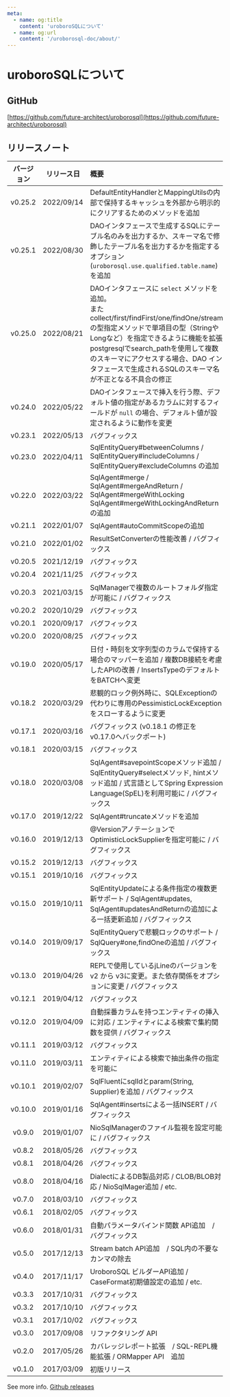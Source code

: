 ```yaml
---
meta:
  - name: og:title
    content: 'uroboroSQLについて'
  - name: og:url
    content: '/uroborosql-doc/about/'
---
```

# uroboroSQLについて

## GitHub

[https://github.com/future-architect/uroborosql](https://github.com/future-architect/uroborosql)

## リリースノート

| バージョン | リリース日 | 概要                                                                                                                                                                                                                                                                                                                      |
| :--------: | :--------: | :------------------------------------------------------------------------------------------------------------------------------------------------------------------------------------------------------------------------------------------------------------------------------------------------------------------------ |
|  v0.25.2   | 2022/09/14 | DefaultEntityHandlerとMappingUtilsの内部で保持するキャッシュを外部から明示的にクリアするためのメソッドを追加                                                                                                                                                                                                              |
|  v0.25.1   | 2022/08/30 | DAOインタフェースで生成するSQLにテーブル名のみを出力するか、スキーマ名で修飾したテーブル名を出力するかを指定するオプション(`uroborosql.use.qualified.table.name`)を追加                                                                                                                                                   |
|  v0.25.0   | 2022/08/21 | DAOインタフェースに `select` メソッドを追加。<br>また collect/first/findFirst/one/findOne/stream の型指定メソッドで単項目の型（StringやLongなど）を指定できるように機能を拡張<br>postgresqlでsearch_pathを使用して複数のスキーマにアクセスする場合、DAO インタフェースで生成されるSQLのスキーマ名が不正となる不具合の修正 |
|  v0.24.0   | 2022/05/22 | DAOインタフェースで挿入を行う際、デフォルト値の指定があるカラムに対するフィールドが `null` の場合、デフォルト値が設定されるように動作を変更                                                                                                                                                                               |
|  v0.23.1   | 2022/05/13 | バグフィックス                                                                                                                                                                                                                                                                                                            |
|  v0.23.0   | 2022/04/11 | SqlEntityQuery#betweenColumns / SqlEntityQuery#includeColumns / SqlEntityQuery#excludeColumns の追加                                                                                                                                                                                                                      |
|  v0.22.0   | 2022/03/22 | SqlAgent#merge / SqlAgent#mergeAndReturn / SqlAgent#mergeWithLocking SqlAgent#mergeWithLockingAndReturn の追加                                                                                                                                                                                                            |
|  v0.21.1   | 2022/01/07 | SqlAgent#autoCommitScopeの追加                                                                                                                                                                                                                                                                                            |
|  v0.21.0   | 2022/01/02 | ResultSetConverterの性能改善 / バグフィックス                                                                                                                                                                                                                                                                             |
|  v0.20.5   | 2021/12/19 | バグフィックス                                                                                                                                                                                                                                                                                                            |
|  v0.20.4   | 2021/11/25 | バグフィックス                                                                                                                                                                                                                                                                                                            |
|  v0.20.3   | 2021/03/15 | SqlManagerで複数のルートフォルダ指定が可能に / バグフィックス                                                                                                                                                                                                                                                             |
|  v0.20.2   | 2020/10/29 | バグフィックス                                                                                                                                                                                                                                                                                                            |
|  v0.20.1   | 2020/09/17 | バグフィックス                                                                                                                                                                                                                                                                                                            |
|  v0.20.0   | 2020/08/25 | バグフィックス                                                                                                                                                                                                                                                                                                            |
|  v0.19.0   | 2020/05/17 | 日付・時刻を文字列型のカラムで保持する場合のマッパーを追加 / 複数DB接続を考慮したAPIの改善 / InsertsTypeのデフォルトをBATCHへ変更                                                                                                                                                                                         |
|  v0.18.2   | 2020/03/29 | 悲観的ロック例外時に、SQLExceptionの代わりに専用のPessimisticLockExceptionをスローするように変更                                                                                                                                                                                                                          |
|  v0.17.1   | 2020/03/16 | バグフィックス (v0.18.1 の修正を v0.17.0へバックポート)                                                                                                                                                                                                                                                                   |
|  v0.18.1   | 2020/03/15 | バグフィックス                                                                                                                                                                                                                                                                                                            |
|  v0.18.0   | 2020/03/08 | SqlAgent#savepointScopeメソッド追加 / SqlEntityQuery#selectメソッド, hintメソッド追加 / 式言語としてSpring Expression Language(SpEL)を利用可能に / バグフィックス                                                                                                                                                         |
|  v0.17.0   | 2019/12/22 | SqlAgent#truncateメソッドを追加                                                                                                                                                                                                                                                                                           |
|  v0.16.0   | 2019/12/13 | @VersionアノテーションでOptimisticLockSupplierを指定可能に / バグフィックス                                                                                                                                                                                                                                               |
|  v0.15.2   | 2019/12/13 | バグフィックス                                                                                                                                                                                                                                                                                                            |
|  v0.15.1   | 2019/10/16 | バグフィックス                                                                                                                                                                                                                                                                                                            |
|  v0.15.0   | 2019/10/11 | SqlEntityUpdateによる条件指定の複数更新サポート / SqlAgent#updates, SqlAgent#updatesAndReturnの追加による一括更新追加  / バグフィックス                                                                                                                                                                                   |
|  v0.14.0   | 2019/09/17 | SqlEntityQueryで悲観ロックのサポート / SqlQuery#one,findOneの追加  / バグフィックス                                                                                                                                                                                                                                       |
|  v0.13.0   | 2019/04/26 | REPLで使用しているjLineのバージョンを v2 から v3に変更。また依存関係をオプションに変更 / バグフィックス                                                                                                                                                                                                                   |
|  v0.12.1   | 2019/04/12 | バグフィックス                                                                                                                                                                                                                                                                                                            |
|  v0.12.0   | 2019/04/09 | 自動採番カラムを持つエンティティの挿入に対応 / エンティティによる検索で集約関数を提供 / バグフィックス                                                                                                                                                                                                                    |
|  v0.11.1   | 2019/03/12 | バグフィックス                                                                                                                                                                                                                                                                                                            |
|  v0.11.0   | 2019/03/11 | エンティティによる検索で抽出条件の指定を可能に                                                                                                                                                                                                                                                                            |
|  v0.10.1   | 2019/02/07 | SqlFluentにsqlIdとparam(String, Supplier)を追加 / バグフィックス                                                                                                                                                                                                                                                          |
|  v0.10.0   | 2019/01/16 | SqlAgent#insertsによる一括INSERT / バグフィックス                                                                                                                                                                                                                                                                         |
|   v0.9.0   | 2019/01/07 | NioSqlManagerのファイル監視を設定可能に / バグフィックス                                                                                                                                                                                                                                                                  |
|   v0.8.2   | 2018/05/26 | バグフィックス                                                                                                                                                                                                                                                                                                            |
|   v0.8.1   | 2018/04/26 | バグフィックス                                                                                                                                                                                                                                                                                                            |
|   v0.8.0   | 2018/04/16 | DialectによるDB製品対応 / CLOB/BLOB対応 / NioSqlMager追加 / etc.                                                                                                                                                                                                                                                          |
|   v0.7.0   | 2018/03/10 | バグフィックス                                                                                                                                                                                                                                                                                                            |
|   v0.6.1   | 2018/02/05 | バグフィックス                                                                                                                                                                                                                                                                                                            |
|   v0.6.0   | 2018/01/31 | 自動パラメータバインド関数 API追加　/ バグフィックス                                                                                                                                                                                                                                                                      |
|   v0.5.0   | 2017/12/13 | Stream batch API追加　/ SQL内の不要なカンマの除去                                                                                                                                                                                                                                                                         |
|   v0.4.0   | 2017/11/17 | UroboroSQL ビルダーAPI追加 / CaseFormat初期値設定の追加 / etc.                                                                                                                                                                                                                                                            |
|   v0.3.3   | 2017/10/31 | バグフィックス                                                                                                                                                                                                                                                                                                            |
|   v0.3.2   | 2017/10/10 | バグフィックス                                                                                                                                                                                                                                                                                                            |
|   v0.3.1   | 2017/10/02 | バグフィックス                                                                                                                                                                                                                                                                                                            |
|   v0.3.0   | 2017/09/08 | リファクタリング API                                                                                                                                                                                                                                                                                                      |
|   v0.2.0   | 2017/05/26 | カバレッジレポート拡張　/ SQL-REPL機能拡張 / ORMapper API　追加                                                                                                                                                                                                                                                           |
|   v0.1.0   | 2017/03/09 | 初版リリース                                                                                                                                                                                                                                                                                                              |

See more info. [Github releases](https://github.com/future-architect/uroborosql/releases)
